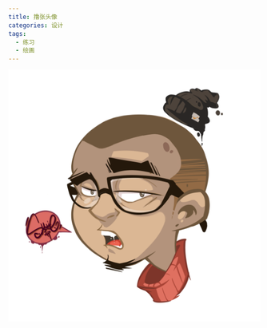 ```yaml
---
title: 撸张头像
categories: 设计
tags:
  - 练习
  - 绘画
---
```




![01](/wp-content/uploads/2019/02/IMG_0005.png)

